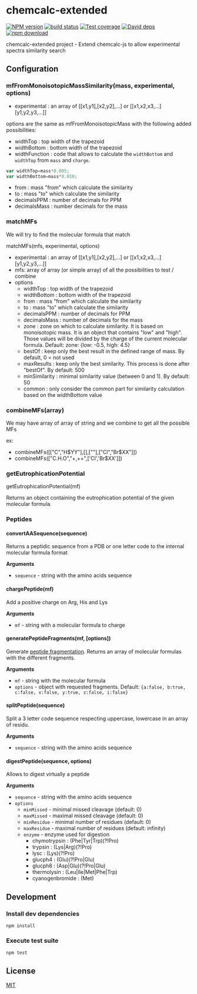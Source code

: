 # chemcalc-extended

  [![NPM version][npm-image]][npm-url]
  [![build status][travis-image]][travis-url]
  [![Test coverage][coveralls-image]][coveralls-url]
  [![David deps][david-image]][david-url]
  [![npm download][download-image]][download-url]

chemcalc-extended project - Extend chemcalc-js to allow experimental spectra similarity search

## Configuration

### mfFromMonoisotopicMassSimilarity(mass, experimental, options)

* experimental : an array of [[x1,y1],[x2,y2],...] or [[x1,x2,x3,...][y1,y2,y3,...]]

options are the same as mfFromMonoisotopicMass with the following added possibilities:
* widthTop : top width of the trapezoid
* widthBottom : bottom width of the trapezoid
* widthFunction : code that allows to calculate the `widthBottom` and `widthTop` from `mass` and `charge`.
```js
var widthTop=mass*0.005;
var widthBottom=mass*0.010;
```
* from : mass "from" which calculate the similarity
* to : mass "to" which calculate the similarity
* decimalsPPM : number of decimals for PPM
* decimalsMass : number decimals for the mass

### matchMFs

We will try to find the molecular formula that match 

matchMFs(mfs, experimental, options)
* experimental : an array of [[x1,y1],[x2,y2],...] or [[x1,x2,x3,...][y1,y2,y3,...]]
* mfs: array of array (or simple array) of all the possibilities to test / combine
* options
  * widthTop : top width of the trapezoid
  * widthBottom : bottom width of the trapezoid
  * from : mass "from" which calculate the similarity
  * to : mass "to" which calculate the similarity
  * decimalsPPM : number of decimals for PPM
  * decimalsMass : number of decimals for the mass
  * zone : zone on which to calculate similarity. It is based on monoisotopic mass. It is an object that contains "low" and "high". Those values will be divided by the charge of the current molecular formula. Default: zone: {low: -0.5, high: 4.5}
  * bestOf : keep only the best result in the defined range of mass. By default, 0 = not used
  * maxResults : keep only the best similarity. This process is done after "bestOf". By default: 500
  * minSimilarity : minimal similarity value (between 0 and 1). By default: 50
  * common : only consider the common part for similarity calculation based on the widthBottom value

### combineMFs(array)

We may have array of array of string and we combine to get all the possible MFs

ex:
* combineMFs([["C","H$YY"],[],[""],["Cl","Br$XX"]])
* combineMFs(["C.H.O","+,++",['Cl','Br$XX']])

### getEutrophicationPotential

getEutrophicationPotential(mf)

Returns an object containing the eutrophication potential of the given molecular formula.

### Peptides

#### convertAASequence(sequence)

Returns a peptidic sequence from a PDB or one letter code to the internal molecular formula format

__Arguments__

* `sequence` - string with the amino acids sequence

#### chargePeptide(mf)

Add a positive charge on Arg, His and Lys

__Arguments__

* `mf` - string with a molecular formula to charge

#### generatePeptideFragments(mf, [options])

Generate [peptide fragmentation](http://en.wikipedia.org/wiki/Peptide_sequence_tag).
Returns an array of molecular formulas with the different fragments.

__Arguments__

* `mf` - string with the molecular formula
* `options` - object with requested fragments. Default: `{a:false, b:true, c:false, x:false, y:true, z:false, i:false}`


#### splitPeptide(sequence)

Split a 3 letter code sequence respecting uppercase, lowercase in an array of residu.

__Arguments__

* `sequence` - string with the amino acids sequence


#### digestPeptide(sequence, options)

Allows to digest virtually a peptide

__Arguments__

* `sequence` - string with the amino acids sequence
* `options`
  * `minMissed` - minimal missed cleavage (default: 0)
  * `maxMissed` - maximal missed cleavage (default: 0)
  * `minResidue` - minimal number of residues (default: 0)
  * `maxResidue` - maximal number of residues (default: infinity)
  * `enzyme` - enzyme used for digestion
    * chymotrypsin : (Phe|Tyr|Trp)(?!Pro)
    * trypsin : (Lys|Arg)(?!Pro)
    * lysc : (Lys)(?!Pro)
    * glucph4 : (Glu)(?!Pro|Glu)
    * glucph8 : (Asp|Glu)(?!Pro|Glu)
    * thermolysin : (Leu|Ile|Met|Phe|Trp)
    * cyanogenbromide : (Met)

## Development

### Install dev dependencies

`npm install`

### Execute test suite

`npm test`

## License

  [MIT](./LICENSE)

[npm-image]: https://img.shields.io/npm/v/chemcalc-extended.svg?style=flat-square
[npm-url]: https://www.npmjs.com/package/chemcalc-extended
[travis-image]: https://img.shields.io/travis/cheminfo-js/chemcalc-extended/master.svg?style=flat-square
[travis-url]: https://travis-ci.org/cheminfo-js/chemcalc-extended
[coveralls-image]: https://img.shields.io/coveralls/cheminfo-js/chemcalc-extended.svg?style=flat-square
[coveralls-url]: https://coveralls.io/github/cheminfo-js/chemcalc-extended
[david-image]: https://img.shields.io/david/cheminfo-js/chemcalc-extended.svg?style=flat-square
[david-url]: https://david-dm.org/cheminfo-js/chemcalc-extended
[download-image]: https://img.shields.io/npm/dm/chemcalc-extended.svg?style=flat-square
[download-url]: https://www.npmjs.com/package/chemcalc-extended
